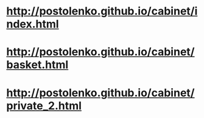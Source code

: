 # http://postolenko.github.io/cabinet/index.html
# http://postolenko.github.io/cabinet/basket.html
# http://postolenko.github.io/cabinet/private_2.html